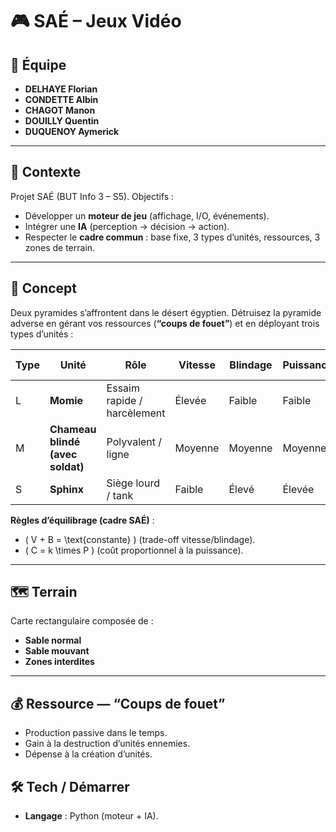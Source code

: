# 🎮 SAÉ – Jeux Vidéo

## 👥 Équipe
- **DELHAYE Florian**
- **CONDETTE Albin**
- **CHAGOT Manon**
- **DOUILLY Quentin**
- **DUQUENOY Aymerick**

---

## 📌 Contexte
Projet SAÉ (BUT Info 3 – S5). Objectifs :
- Développer un **moteur de jeu** (affichage, I/O, événements).
- Intégrer une **IA** (perception → décision → action).
- Respecter le **cadre commun** : base fixe, 3 types d’unités, ressources, 3 zones de terrain.

---

## 🏺 Concept 
Deux pyramides s’affrontent dans le désert égyptien. Détruisez la pyramide adverse en gérant vos ressources (**“coups de fouet”**) et en déployant trois types d’unités :

| Type | Unité | Rôle | Vitesse | Blindage | Puissance | Coût (≈ P) |
|---|---|---|---|---|---|---|
| L | **Momie** | Essaim rapide / harcèlement | Élevée | Faible | Faible | Bas |
| M | **Chameau blindé (avec soldat)** | Polyvalent / ligne | Moyenne | Moyenne | Moyenne | Moyen |
| S | **Sphinx** | Siège lourd / tank | Faible | Élevé | Élevée | Élevé |

**Règles d’équilibrage (cadre SAÉ)** :  
- \( V + B = \text{constante} \) (trade-off vitesse/blindage).  
- \( C = k \times P \) (coût proportionnel à la puissance).

---

## 🗺️ Terrain
Carte rectangulaire composée de :
- **Sable normal**
- **Sable mouvant**
- **Zones interdites**

---

## 💰 Ressource — “Coups de fouet”
- Production passive dans le temps.
- Gain à la destruction d’unités ennemies.
- Dépense à la création d’unités.


## 🛠️ Tech / Démarrer
- **Langage** : Python (moteur + IA).


